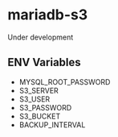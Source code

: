 # mariadb-s3
Under development

## ENV Variables
- MYSQL_ROOT_PASSWORD
- S3_SERVER
- S3_USER
- S3_PASSWORD
- S3_BUCKET
- BACKUP_INTERVAL